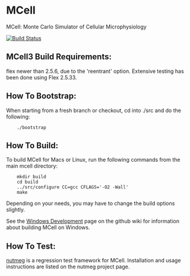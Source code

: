 MCell
=====

MCell: Monte Carlo Simulator of Cellular Microphysiology

[![Build Status](https://travis-ci.org/mcellteam/mcell.svg?branch=master)](https://travis-ci.org/mcellteam/mcell)


MCell3 Build Requirements:
--------------------------

flex newer than 2.5.6, due to the 'reentrant' option. Extensive testing has
been done using Flex 2.5.33.


How To Bootstrap:
-----------------

When starting from a fresh branch or checkout, cd into ./src and do the
following: 

        ./bootstrap


How To Build:
-------------

To build MCell for Macs or Linux, run the following commands from the main
mcell directory:

        mkdir build
        cd build
        ../src/configure CC=gcc CFLAGS='-O2 -Wall' 
        make

Depending on your needs, you may have to change the build options slightly.

See the [Windows
Development](https://github.com/mcellteam/mcell/wiki/Windows-Development) page
on the github wiki for information about building MCell on Windows.

How To Test:
------------

[nutmeg](https://github.com/haskelladdict/nutmeg) is a regression test
framework for MCell. Installation and usage instructions are listed on the
nutmeg project page.

